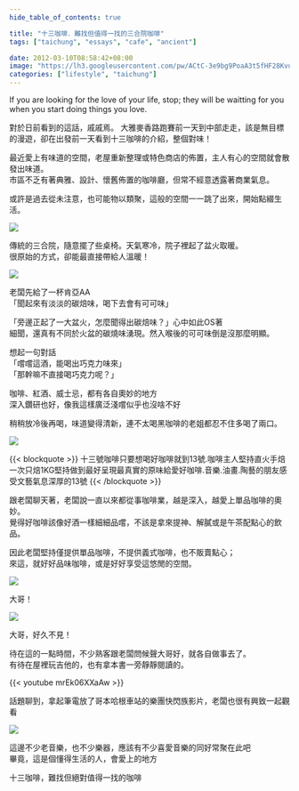 ```yaml
---
hide_table_of_contents: true

title: "十三咖啡．難找但值得一找的三合院咖啡"
tags: ["taichung", "essays", "cafe", "ancient"]

date: 2012-03-10T08:58:42+08:00
image: "https://lh3.googleusercontent.com/pw/ACtC-3e9bg9PoaA3t5fHF28KvuDFuw0afeGDqbTE703DAmLMeDoyKiAZdBkofUvkaZ_Bqz3qcS0ZmkZr3HCHX6hLnvwdaq2M4Zm0SEmLsgD6m51tK_idKO29Mp_aZnwDc9atWRi7Ad6slGeTZGz5yEg_40Tmxg=w800-h450-no?authuser=0"
categories: ["lifestyle", "taichung"]
---
```


If you are looking for the love of your life, stop; they will be waitting for you when you start doing things you love.  

對於日前看到的這話，戚戚焉。
大雅麥香路跑賽前一天到中部走走，該是無目標的漫遊，卻在出發前一天看到十三咖啡的介紹，整個對味！

最近愛上有味道的空間，老屋重新整理或特色商店的佈置，主人有心的空間就會散發出味道。  
市區不乏有著典雅、設計、懷舊佈置的咖啡廳，但常不經意透露著商業氣息。

或許是過去從未注意，也可能物以類聚，這般的空間一一跳了出來，開始點綴生活。

![](https://lh3.googleusercontent.com/pw/ACtC-3cVVdWOyI8AFpYOYfdo6NiEPokM8asMutlXDDRV5ZFKzOGuyeomPtuPdbh6_25CqMS2dqeqW6JJIeW6MEcS5ssb7ED1fbU93dEz6VpTjOWmaYYRdoLUBMGZ_JemwzfraOPm616BAnq1ripAa1w6UbHsKA=w800-h450-no?authuser=0)

傳統的三合院，隨意擺了些桌椅。天氣寒冷，院子裡起了盆火取暖。  
很原始的方式，卻能最直接帶給人溫暖！

![](https://lh3.googleusercontent.com/pw/ACtC-3ffMgcQJ-VRlt6rVU5MYOzJAg1QRAexhM-ofdx_wRxYiM_O0KBB8kJ6erp3wMneswXK9sLH4TslvNR4prI5RK_CVcAWxW6rItw9V6r8c6N4UsoozM5_FjVa1gs71tZosfCK2Uy--CRnhfMUc2pXGrputw=w533-h799-no?authuser=0)

老闆先給了一杯肯亞AA  
「聞起來有淡淡的碳焙味，喝下去會有可可味」

「旁邊正起了一大盆火，怎麼聞得出碳焙味？」心中如此OS著  
細聞，還真有不同於火盆的碳燒味湧現。然入喉後的可可味倒是沒那麼明顯。

想起一句對話  
「嚐嚐這酒，能喝出巧克力味來」  
「那幹嘛不直接喝巧克力呢？」

咖啡、紅酒、威士忌，都有各自奧妙的地方  
深入鑽研也好，像我這樣廣泛淺嚐似乎也沒啥不好

稍稍放冷後再喝，味道變得清新，連不太喝黑咖啡的老姐都忍不住多喝了兩口。


![](https://lh3.googleusercontent.com/pw/ACtC-3cFEEdpBZ7kOr5pF6LfphLoQ6tI6imzETkWczBsTPn5Cyo50czaNVRU_TaQCZ5knXjHNwI1fHoNZAK0v9KpvBaMwakcls9mf7eOspEYAr5H7_RzMObdzwO9Mfb02LlR9Mf-DEx_3D86S5zWc16N5p4rmw=w800-h450-no?authuser=0)

{{< blockquote >}}
十三號咖啡只要想喝好咖啡就到13號.咖啡主人堅持直火手焙 一次只焙1KG堅持做到最好呈現最真實的原味給愛好咖啡.音樂.油畫.陶藝的朋友感受文藝氣息深厚的13號
{{< /blockquote >}}

跟老闆聊天著，老闆說一直以來都從事咖啡業，越是深入，越愛上單品咖啡的奧妙。  
覺得好咖啡該像好酒一樣細細品嚐，不該是拿來提神、解膩或是午茶配點心的飲品。

因此老闆堅持僅提供單品咖啡，不提供義式咖啡，也不販賣點心；  
來這，就好好品味咖啡，或是好好享受這悠閒的空間。

![](https://lh3.googleusercontent.com/pw/ACtC-3fQAXkP-RQH2EJMEw3vXdBHY5d-mbixb4C1bciFh8kpAvJcg_V2JFZekju7N3ROP_5fLud3plD1TSNohgKATYLnfnAhaoZdQURtXl2y0YlvSvUIN_vKYslnuD0hpcSBaxqCKLCDasl2SNUtAikrv0id_Q=w800-h450-no?authuser=0)

大哥！

![](https://lh3.googleusercontent.com/pw/ACtC-3d-T1TDcSS94ZfHVAKq1Wv2XpfZY6u6vK8oGiDuwEqI4sGvimpNcMguP5_c1AaT995RSKwuyXwRwPfxsQ5jhzQXL0SbEa5q35WXgGp6HvVcNc8lrziErg3i_UNurDJupnJV2C6h3M0wPzW1fmZiHQt5Zw=w800-h450-no?authuser=0)

大哥，好久不見！

待在這的一點時間，不少熟客跟老闆問候聲大哥好，就各自做事去了。  
有待在屋裡玩吉他的，也有拿本書一旁靜靜閱讀的。

{{< youtube mrEk06XXaAw >}}

話題聊到，拿起筆電放了哥本哈根車站的樂團快閃族影片，老闆也很有興致一起觀看

![](https://lh3.googleusercontent.com/pw/ACtC-3dzP-7qnraT_ScDT-V4AiGhkVjXOCxdx6ZLmk44hLtYiAP0ZsODqoCfeQwSvSBkRaArXDufX3AYEG0JI9yo3c10p4lU4V3uc_iLYECUr3iObxtcOV2byahtaG8k_WELWKorYwM1mWnEdVEshLghYylT5w=w799-h533-no?authuser=0)

這邊不少老音樂，也不少樂器，應該有不少喜愛音樂的同好常聚在此吧  
畢竟，這是個懂得生活的人，會愛上的地方

十三咖啡，難找但絕對值得一找的咖啡
